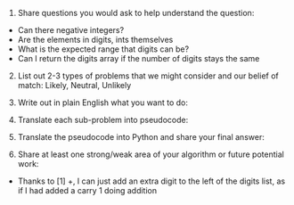 1. Share questions you would ask to help understand the question:
- Can there negative integers?
- Are the elements in digits, ints themselves
- What is the expected range that digits can be?
- Can I return the digits array if the number of digits stays the same

2. List out 2-3 types of problems that we might consider and our belief of match: Likely, Neutral, Unlikely


3. Write out in plain English what you want to do: 


4. Translate each sub-problem into pseudocode:


5. Translate the pseudocode into Python and share your final answer:
  <!-- class Solution:
    def plusOne(self, digits: List[int]) -> List[int]:
        for i in range(len(digits) -1, -1, -1):
            if digits[i] + 1 != 10:
                digits[i] += 1
                return digits
            digits[i] = 0
        
        return [1] + digits -->

6. Share at least one strong/weak area of your algorithm or future potential work:
- Thanks to [1] +, I can just add an extra digit to the left of the digits list, as if I had added a carry 1 doing addition